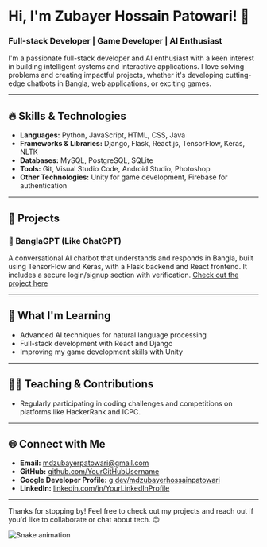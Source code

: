 # Hi, I'm Zubayer Hossain Patowari! 👋

### Full-stack Developer | Game Developer | AI Enthusiast

I'm a passionate full-stack developer and AI enthusiast with a keen interest in building intelligent systems and interactive applications. I love solving problems and creating impactful projects, whether it's developing cutting-edge chatbots in Bangla, web applications, or exciting games.

---

## 🔥 Skills & Technologies
- **Languages:** Python, JavaScript, HTML, CSS, Java
- **Frameworks & Libraries:** Django, Flask, React.js, TensorFlow, Keras, NLTK
- **Databases:** MySQL, PostgreSQL, SQLite
- **Tools:** Git, Visual Studio Code, Android Studio, Photoshop
- **Other Technologies:** Unity for game development, Firebase for authentication

---

## 🚀 Projects

### 💬 BanglaGPT (Like ChatGPT)
A conversational AI chatbot that understands and responds in Bangla, built using TensorFlow and Keras, with a Flask backend and React frontend. It includes a secure login/signup section with verification. [Check out the project here](https://github.com/mdzubayerhossain/BanglaGPT.git)



---

## 🌱 What I'm Learning
- Advanced AI techniques for natural language processing
- Full-stack development with React and Django
- Improving my game development skills with Unity

---

## 👨‍🏫 Teaching & Contributions
- Regularly participating in coding challenges and competitions on platforms like HackerRank and ICPC.

---

## 🌐 Connect with Me
- **Email:** [mdzubayerpatowari@gmail.com](mailto:mdzubayerpatowari@gmail.com)
- **GitHub:** [github.com/YourGitHubUsername](https://github.com/mdzubayerhossain)
- **Google Developer Profile:** [g.dev/mdzubayerhossainpatowari](https://g.dev/mdzubayerhossainpatowari)
- **LinkedIn:** [linkedin.com/in/YourLinkedInProfile](https://linkedin.com/in/md-zubayer-hossain-patowari)

---

Thanks for stopping by! Feel free to check out my projects and reach out if you'd like to collaborate or chat about tech. 😊

![Snake animation](https://github.com/thepiyushmalhotra/thepiyushmalhotra/blob/output/github-contribution-grid-snake.svg)

